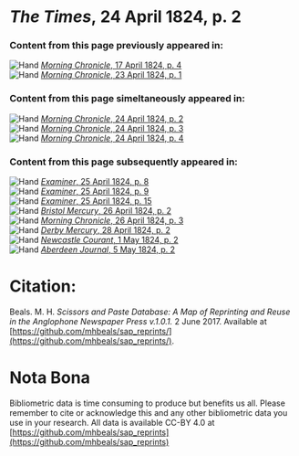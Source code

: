 # *The Times*, 24 April 1824, p. 2  
  
### Content from this page previously appeared in:  
![Hand](http://scissorsandpaste.net/wp-content/uploads/2017/06/smallhandpointer.png) [*Morning Chronicle*, 17 April 1824, p. 4](https://mhbeals.github.io/sap_html/Morning-Chronicle/Morning-Chronicle-17-April-1824-p-4)  
![Hand](http://scissorsandpaste.net/wp-content/uploads/2017/06/smallhandpointer.png) [*Morning Chronicle*, 23 April 1824, p. 1](https://mhbeals.github.io/sap_html/Morning-Chronicle/Morning-Chronicle-23-April-1824-p-1)  
  
### Content from this page simeltaneously appeared in:  
![Hand](http://scissorsandpaste.net/wp-content/uploads/2017/06/smallhandpointer.png) [*Morning Chronicle*, 24 April 1824, p. 2](https://mhbeals.github.io/sap_html/Morning-Chronicle/Morning-Chronicle-24-April-1824-p-2)  
![Hand](http://scissorsandpaste.net/wp-content/uploads/2017/06/smallhandpointer.png) [*Morning Chronicle*, 24 April 1824, p. 3](https://mhbeals.github.io/sap_html/Morning-Chronicle/Morning-Chronicle-24-April-1824-p-3)  
![Hand](http://scissorsandpaste.net/wp-content/uploads/2017/06/smallhandpointer.png) [*Morning Chronicle*, 24 April 1824, p. 4](https://mhbeals.github.io/sap_html/Morning-Chronicle/Morning-Chronicle-24-April-1824-p-4)  
  
### Content from this page subsequently appeared in:  
![Hand](http://scissorsandpaste.net/wp-content/uploads/2017/06/smallhandpointer.png) [*Examiner*, 25 April 1824, p. 8](https://mhbeals.github.io/sap_html/Examiner/Examiner-25-April-1824-p-8)  
![Hand](http://scissorsandpaste.net/wp-content/uploads/2017/06/smallhandpointer.png) [*Examiner*, 25 April 1824, p. 9](https://mhbeals.github.io/sap_html/Examiner/Examiner-25-April-1824-p-9)  
![Hand](http://scissorsandpaste.net/wp-content/uploads/2017/06/smallhandpointer.png) [*Examiner*, 25 April 1824, p. 15](https://mhbeals.github.io/sap_html/Examiner/Examiner-25-April-1824-p-15)  
![Hand](http://scissorsandpaste.net/wp-content/uploads/2017/06/smallhandpointer.png) [*Bristol Mercury*, 26 April 1824, p. 2](https://mhbeals.github.io/sap_html/Bristol-Mercury/Bristol-Mercury-26-April-1824-p-2)  
![Hand](http://scissorsandpaste.net/wp-content/uploads/2017/06/smallhandpointer.png) [*Morning Chronicle*, 26 April 1824, p. 3](https://mhbeals.github.io/sap_html/Morning-Chronicle/Morning-Chronicle-26-April-1824-p-3)  
![Hand](http://scissorsandpaste.net/wp-content/uploads/2017/06/smallhandpointer.png) [*Derby Mercury*, 28 April 1824, p. 2](https://mhbeals.github.io/sap_html/Derby-Mercury/Derby-Mercury-28-April-1824-p-2)  
![Hand](http://scissorsandpaste.net/wp-content/uploads/2017/06/smallhandpointer.png) [*Newcastle Courant*, 1 May 1824, p. 2](https://mhbeals.github.io/sap_html/Newcastle-Courant/Newcastle-Courant-1-May-1824-p-2)  
![Hand](http://scissorsandpaste.net/wp-content/uploads/2017/06/smallhandpointer.png) [*Aberdeen Journal*, 5 May 1824, p. 2](https://mhbeals.github.io/sap_html/Aberdeen-Journal/Aberdeen-Journal-5-May-1824-p-2)  


# Citation: 

Beals. M. H. *Scissors and Paste Database: A Map of Reprinting and Reuse in the Anglophone Newspaper Press v.1.0.1.* 2 June 2017. Available at [https://github.com/mhbeals/sap_reprints/](https://github.com/mhbeals/sap_reprints/). 

# Nota Bona

Bibliometric data is time consuming to produce but benefits us all. Please remember to cite or acknowledge this and any other bibliometric data you use in your research. All data is available CC-BY 4.0 at [https://github.com/mhbeals/sap_reprints](https://github.com/mhbeals/sap_reprints)